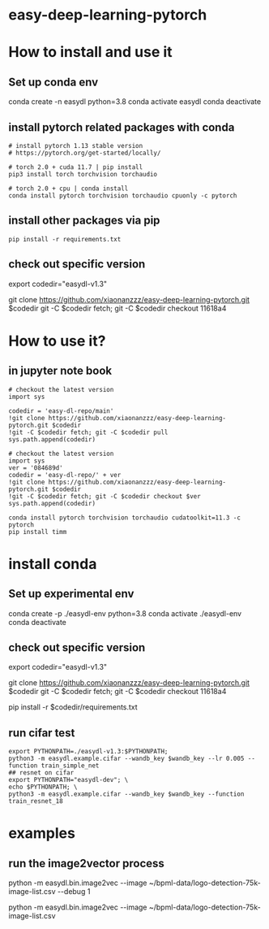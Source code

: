 # easy-deep-learning-pytorch


# How to install and use it

## Set up conda env
conda create -n easydl python=3.8
conda activate easydl
conda deactivate

## install pytorch related packages with conda
```
# install pytorch 1.13 stable version
# https://pytorch.org/get-started/locally/

# torch 2.0 + cuda 11.7 | pip install
pip3 install torch torchvision torchaudio

# torch 2.0 + cpu | conda install
conda install pytorch torchvision torchaudio cpuonly -c pytorch
```

## install other packages via pip
```
pip install -r requirements.txt

```




## check out specific version
export codedir="easydl-v1.3"

git clone https://github.com/xiaonanzzz/easy-deep-learning-pytorch.git $codedir
git -C $codedir fetch; git -C $codedir checkout 11618a4





# How to use it? 

## in jupyter note book

```
# checkout the latest version
import sys

codedir = 'easy-dl-repo/main'
!git clone https://github.com/xiaonanzzz/easy-deep-learning-pytorch.git $codedir
!git -C $codedir fetch; git -C $codedir pull
sys.path.append(codedir)
```

```ipython
# checkout the latest version
import sys
ver = '084689d'
codedir = 'easy-dl-repo/' + ver
!git clone https://github.com/xiaonanzzz/easy-deep-learning-pytorch.git $codedir
!git -C $codedir fetch; git -C $codedir checkout $ver
sys.path.append(codedir)
```

```shell
conda install pytorch torchvision torchaudio cudatoolkit=11.3 -c pytorch
pip install timm

```

# install conda

## Set up experimental env
conda create -p ./easydl-env python=3.8
conda activate ./easydl-env
conda deactivate


## check out specific version
export codedir="easydl-v1.3"

git clone https://github.com/xiaonanzzz/easy-deep-learning-pytorch.git $codedir
git -C $codedir fetch; git -C $codedir checkout 11618a4


pip install -r $codedir/requirements.txt

## run cifar test
```shell
export PYTHONPATH=./easydl-v1.3:$PYTHONPATH;
python3 -m easydl.example.cifar --wandb_key $wandb_key --lr 0.005 --function train_simple_net
## resnet on cifar
export PYTHONPATH="easydl-dev"; \
echo $PYTHONPATH; \
python3 -m easydl.example.cifar --wandb_key $wandb_key --function train_resnet_18
```


# examples

## run the image2vector process

python -m easydl.bin.image2vec --image  ~/bpml-data/logo-detection-75k-image-list.csv --debug 1

python -m easydl.bin.image2vec --image  ~/bpml-data/logo-detection-75k-image-list.csv
